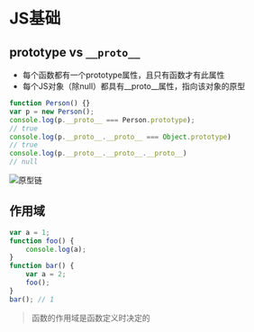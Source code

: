 # JS基础

## prototype vs `__proto__`

- 每个函数都有一个prototype属性，且只有函数才有此属性
- 每个JS对象（除null）都具有__proto__属性，指向该对象的原型

```JavaScript
function Person() {}
var p = new Person();
console.log(p.__proto__ === Person.prototype);
// true
console.log(p.__proto__.__proto__ === Object.prototype)
// true
console.log(p.__proto__.__proto__.__proto__)
// null
```

![原型链](/blog/prototype5.png)

## 作用域

```JavaScript
var a = 1;
function foo() {
    console.log(a);
}
function bar() {
    var a = 2;
    foo();
}
bar(); // 1 
```

> 函数的作用域是函数定义时决定的